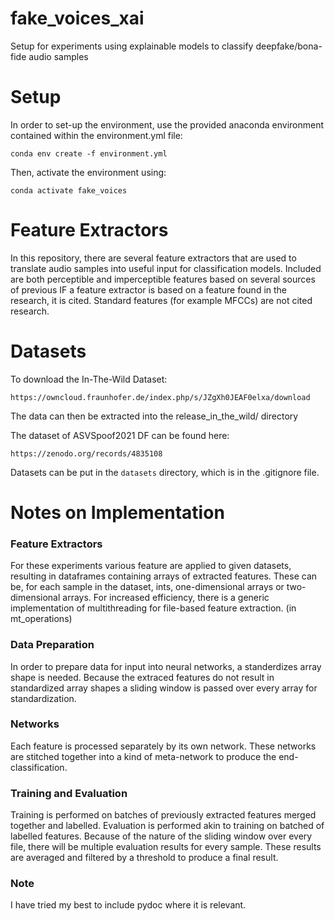 # fake_voices_xai

Setup for experiments using explainable models to classify deepfake/bona-fide audio samples

# Setup

In order to set-up the environment, use the provided anaconda environment contained within the 
environment.yml file:
```
conda env create -f environment.yml
```
Then, activate the environment using:
```
conda activate fake_voices
```

# Feature Extractors

In this repository, there are several feature extractors that are used to translate audio samples into useful 
input for classification models. 
Included are both perceptible and imperceptible features based on several sources of previous 
IF a feature extractor is based on a feature found in the research, it is cited. Standard features (for example MFCCs) are not cited
research.

# Datasets
To download the In-The-Wild Dataset:
```
https://owncloud.fraunhofer.de/index.php/s/JZgXh0JEAF0elxa/download
```
The data can then be extracted into the release_in_the_wild/ directory

The dataset of ASVSpoof2021 DF can be found here:
```
https://zenodo.org/records/4835108
```
Datasets can be put in the `datasets` directory, which is in the .gitignore file.

# Notes on Implementation

### Feature Extractors
For these experiments various feature are applied to given datasets, resulting in dataframes containing arrays of extracted features. These can be, for each sample in the dataset, ints, one-dimensional arrays or two-dimensional arrays.
For increased efficiency, there is a generic implementation of multithreading for file-based feature extraction. (in mt_operations)

### Data Preparation
In order to prepare data for input into neural networks, a standerdizes array shape is needed. Because the extraced features do not result in standardized array shapes a sliding window is passed over every array for standardization.

### Networks
Each feature is processed separately by its own network. These networks are stitched together into a kind of meta-network to produce the end-classification.

### Training and Evaluation
Training is performed on batches of previously extracted features merged together and labelled.
Evaluation is performed akin to training on batched of labelled features. Because of the nature of the sliding window over every file, there will be multiple evaluation results for every sample. These results are averaged and filtered by a threshold to produce a final result.

### Note
I have tried my best to include pydoc where it is relevant.
